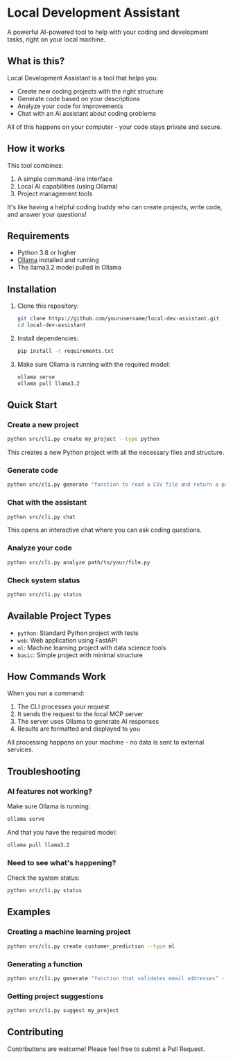 # Local Development Assistant

A powerful AI-powered tool to help with your coding and development tasks, right on your local machine.

## What is this?

Local Development Assistant is a tool that helps you:
- Create new coding projects with the right structure
- Generate code based on your descriptions
- Analyze your code for improvements
- Chat with an AI assistant about coding problems

All of this happens on your computer - your code stays private and secure.

## How it works

This tool combines:
1. A simple command-line interface
2. Local AI capabilities (using Ollama)
3. Project management tools

It's like having a helpful coding buddy who can create projects, write code, and answer your questions!

## Requirements

- Python 3.8 or higher
- [Ollama](https://ollama.ai/) installed and running
- The llama3.2 model pulled in Ollama

## Installation

1. Clone this repository:
   ```bash
   git clone https://github.com/yourusername/local-dev-assistant.git
   cd local-dev-assistant
   ```

2. Install dependencies:
   ```bash
   pip install -r requirements.txt
   ```

3. Make sure Ollama is running with the required model:
   ```bash
   ollama serve
   ollama pull llama3.2
   ```

## Quick Start

### Create a new project

```bash
python src/cli.py create my_project --type python
```

This creates a new Python project with all the necessary files and structure.

### Generate code

```bash
python src/cli.py generate "function to read a CSV file and return a pandas dataframe" --language python
```

### Chat with the assistant

```bash
python src/cli.py chat
```

This opens an interactive chat where you can ask coding questions.

### Analyze your code

```bash
python src/cli.py analyze path/to/your/file.py
```

### Check system status

```bash
python src/cli.py status
```

## Available Project Types

- `python`: Standard Python project with tests
- `web`: Web application using FastAPI
- `ml`: Machine learning project with data science tools
- `basic`: Simple project with minimal structure

## How Commands Work

When you run a command:

1. The CLI processes your request
2. It sends the request to the local MCP server
3. The server uses Ollama to generate AI responses
4. Results are formatted and displayed to you

All processing happens on your machine - no data is sent to external services.

## Troubleshooting

### AI features not working?

Make sure Ollama is running:
```bash
ollama serve
```

And that you have the required model:
```bash
ollama pull llama3.2
```

### Need to see what's happening?

Check the system status:
```bash
python src/cli.py status
```

## Examples

### Creating a machine learning project

```bash
python src/cli.py create customer_prediction --type ml
```

### Generating a function

```bash
python src/cli.py generate "function that validates email addresses" --language python --save email_validator.py
```

### Getting project suggestions

```bash
python src/cli.py suggest my_project
```

## Contributing

Contributions are welcome! Please feel free to submit a Pull Request.